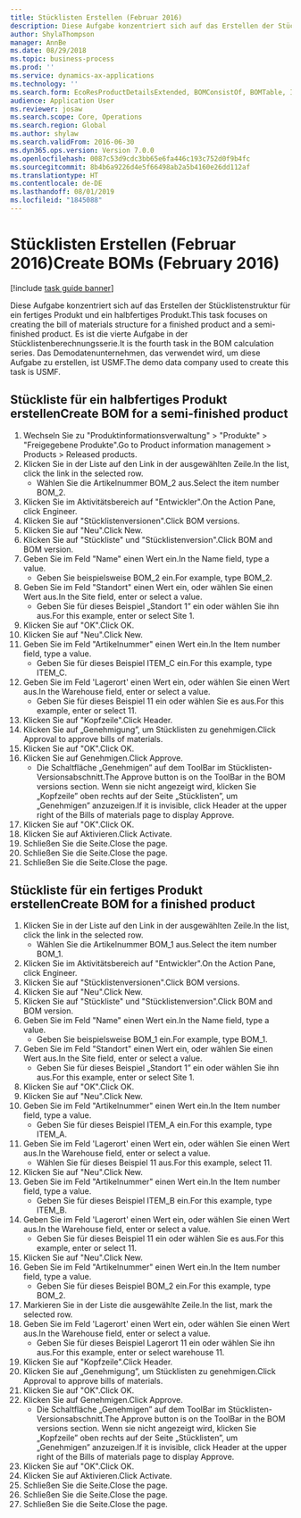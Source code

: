 ```yaml
---
title: Stücklisten Erstellen (Februar 2016)
description: Diese Aufgabe konzentriert sich auf das Erstellen der Stücklistenstruktur für ein fertiges Produkt und ein halbfertiges Produkt.
author: ShylaThompson
manager: AnnBe
ms.date: 08/29/2018
ms.topic: business-process
ms.prod: ''
ms.service: dynamics-ax-applications
ms.technology: ''
ms.search.form: EcoResProductDetailsExtended, BOMConsistOf, BOMTable, InventLocationIdLookup
audience: Application User
ms.reviewer: josaw
ms.search.scope: Core, Operations
ms.search.region: Global
ms.author: shylaw
ms.search.validFrom: 2016-06-30
ms.dyn365.ops.version: Version 7.0.0
ms.openlocfilehash: 0087c53d9cdc3bb65e6fa446c193c752d0f9b4fc
ms.sourcegitcommit: 8b4b6a9226d4e5f66498ab2a5b4160e26dd112af
ms.translationtype: HT
ms.contentlocale: de-DE
ms.lasthandoff: 08/01/2019
ms.locfileid: "1845088"
---
```

# <a name="create-boms-february-2016"></a><span data-ttu-id="034cb-103">Stücklisten Erstellen (Februar 2016)</span><span class="sxs-lookup"><span data-stu-id="034cb-103">Create BOMs (February 2016)</span></span>

[!include [task guide banner](../../includes/task-guide-banner.md)]

<span data-ttu-id="034cb-104">Diese Aufgabe konzentriert sich auf das Erstellen der Stücklistenstruktur für ein fertiges Produkt und ein halbfertiges Produkt.</span><span class="sxs-lookup"><span data-stu-id="034cb-104">This task focuses on creating the bill of materials structure for a finished product and a semi-finished product.</span></span> <span data-ttu-id="034cb-105">Es ist die vierte Aufgabe in der Stücklistenberechnungsserie.</span><span class="sxs-lookup"><span data-stu-id="034cb-105">It is the fourth task in the BOM calculation series.</span></span> <span data-ttu-id="034cb-106">Das Demodatenunternehmen, das verwendet wird, um diese Aufgabe zu erstellen, ist USMF.</span><span class="sxs-lookup"><span data-stu-id="034cb-106">The demo data company used to create this task is USMF.</span></span>


## <a name="create-bom-for-a-semi-finished-product"></a><span data-ttu-id="034cb-107">Stückliste für ein halbfertiges Produkt erstellen</span><span class="sxs-lookup"><span data-stu-id="034cb-107">Create BOM for a semi-finished product</span></span>
1. <span data-ttu-id="034cb-108">Wechseln Sie zu "Produktinformationsverwaltung" > "Produkte" > "Freigegebene Produkte".</span><span class="sxs-lookup"><span data-stu-id="034cb-108">Go to Product information management > Products > Released products.</span></span>
2. <span data-ttu-id="034cb-109">Klicken Sie in der Liste auf den Link in der ausgewählten Zeile.</span><span class="sxs-lookup"><span data-stu-id="034cb-109">In the list, click the link in the selected row.</span></span>
    * <span data-ttu-id="034cb-110">Wählen Sie die Artikelnummer BOM_2 aus.</span><span class="sxs-lookup"><span data-stu-id="034cb-110">Select the item number BOM_2.</span></span>  
3. <span data-ttu-id="034cb-111">Klicken Sie im Aktivitätsbereich auf "Entwickler".</span><span class="sxs-lookup"><span data-stu-id="034cb-111">On the Action Pane, click Engineer.</span></span>
4. <span data-ttu-id="034cb-112">Klicken Sie auf "Stücklistenversionen".</span><span class="sxs-lookup"><span data-stu-id="034cb-112">Click BOM versions.</span></span>
5. <span data-ttu-id="034cb-113">Klicken Sie auf "Neu".</span><span class="sxs-lookup"><span data-stu-id="034cb-113">Click New.</span></span>
6. <span data-ttu-id="034cb-114">Klicken Sie auf "Stückliste" und "Stücklistenversion".</span><span class="sxs-lookup"><span data-stu-id="034cb-114">Click BOM and BOM version.</span></span>
7. <span data-ttu-id="034cb-115">Geben Sie im Feld "Name" einen Wert ein.</span><span class="sxs-lookup"><span data-stu-id="034cb-115">In the Name field, type a value.</span></span>
    * <span data-ttu-id="034cb-116">Geben Sie beispielsweise BOM_2 ein.</span><span class="sxs-lookup"><span data-stu-id="034cb-116">For example, type BOM_2.</span></span>  
8. <span data-ttu-id="034cb-117">Geben Sie im Feld "Standort" einen Wert ein, oder wählen Sie einen Wert aus.</span><span class="sxs-lookup"><span data-stu-id="034cb-117">In the Site field, enter or select a value.</span></span>
    * <span data-ttu-id="034cb-118">Geben Sie für dieses Beispiel „Standort 1” ein oder wählen Sie ihn aus.</span><span class="sxs-lookup"><span data-stu-id="034cb-118">For this example, enter or select Site 1.</span></span>  
9. <span data-ttu-id="034cb-119">Klicken Sie auf "OK".</span><span class="sxs-lookup"><span data-stu-id="034cb-119">Click OK.</span></span>
10. <span data-ttu-id="034cb-120">Klicken Sie auf "Neu".</span><span class="sxs-lookup"><span data-stu-id="034cb-120">Click New.</span></span>
11. <span data-ttu-id="034cb-121">Geben Sie im Feld "Artikelnummer" einen Wert ein.</span><span class="sxs-lookup"><span data-stu-id="034cb-121">In the Item number field, type a value.</span></span>
    * <span data-ttu-id="034cb-122">Geben Sie für dieses Beispiel ITEM_C ein.</span><span class="sxs-lookup"><span data-stu-id="034cb-122">For this example, type ITEM_C.</span></span>  
12. <span data-ttu-id="034cb-123">Geben Sie im Feld 'Lagerort' einen Wert ein, oder wählen Sie einen Wert aus.</span><span class="sxs-lookup"><span data-stu-id="034cb-123">In the Warehouse field, enter or select a value.</span></span>
    * <span data-ttu-id="034cb-124">Geben Sie für dieses Beispiel 11 ein oder wählen Sie es aus.</span><span class="sxs-lookup"><span data-stu-id="034cb-124">For this example, enter or select 11.</span></span>  
13. <span data-ttu-id="034cb-125">Klicken Sie auf "Kopfzeile".</span><span class="sxs-lookup"><span data-stu-id="034cb-125">Click Header.</span></span>
14. <span data-ttu-id="034cb-126">Klicken Sie auf „Genehmigung”, um Stücklisten zu genehmigen.</span><span class="sxs-lookup"><span data-stu-id="034cb-126">Click Approval to approve bills of materials.</span></span>
15. <span data-ttu-id="034cb-127">Klicken Sie auf "OK".</span><span class="sxs-lookup"><span data-stu-id="034cb-127">Click OK.</span></span>
16. <span data-ttu-id="034cb-128">Klicken Sie auf Genehmigen.</span><span class="sxs-lookup"><span data-stu-id="034cb-128">Click Approve.</span></span>
    * <span data-ttu-id="034cb-129">Die Schaltfläche „Genehmigen” auf dem ToolBar im Stücklisten-Versionsabschnitt.</span><span class="sxs-lookup"><span data-stu-id="034cb-129">The Approve button is on the ToolBar in the  BOM versions section.</span></span> <span data-ttu-id="034cb-130">Wenn sie nicht angezeigt wird, klicken Sie „Kopfzeile” oben rechts auf der Seite „Stücklisten”, um „Genehmigen” anzuzeigen.</span><span class="sxs-lookup"><span data-stu-id="034cb-130">If it is invisible, click Header at the upper right of the Bills of materials page to display Approve.</span></span>  
17. <span data-ttu-id="034cb-131">Klicken Sie auf "OK".</span><span class="sxs-lookup"><span data-stu-id="034cb-131">Click OK.</span></span>
18. <span data-ttu-id="034cb-132">Klicken Sie auf Aktivieren.</span><span class="sxs-lookup"><span data-stu-id="034cb-132">Click Activate.</span></span>
19. <span data-ttu-id="034cb-133">Schließen Sie die Seite.</span><span class="sxs-lookup"><span data-stu-id="034cb-133">Close the page.</span></span>
20. <span data-ttu-id="034cb-134">Schließen Sie die Seite.</span><span class="sxs-lookup"><span data-stu-id="034cb-134">Close the page.</span></span>
21. <span data-ttu-id="034cb-135">Schließen Sie die Seite.</span><span class="sxs-lookup"><span data-stu-id="034cb-135">Close the page.</span></span>

## <a name="create-bom-for-a-finished-product"></a><span data-ttu-id="034cb-136">Stückliste für ein fertiges Produkt erstellen</span><span class="sxs-lookup"><span data-stu-id="034cb-136">Create BOM for a finished product</span></span>
1. <span data-ttu-id="034cb-137">Klicken Sie in der Liste auf den Link in der ausgewählten Zeile.</span><span class="sxs-lookup"><span data-stu-id="034cb-137">In the list, click the link in the selected row.</span></span>
    * <span data-ttu-id="034cb-138">Wählen Sie die Artikelnummer BOM_1 aus.</span><span class="sxs-lookup"><span data-stu-id="034cb-138">Select the item number BOM_1.</span></span>  
2. <span data-ttu-id="034cb-139">Klicken Sie im Aktivitätsbereich auf "Entwickler".</span><span class="sxs-lookup"><span data-stu-id="034cb-139">On the Action Pane, click Engineer.</span></span>
3. <span data-ttu-id="034cb-140">Klicken Sie auf "Stücklistenversionen".</span><span class="sxs-lookup"><span data-stu-id="034cb-140">Click BOM versions.</span></span>
4. <span data-ttu-id="034cb-141">Klicken Sie auf "Neu".</span><span class="sxs-lookup"><span data-stu-id="034cb-141">Click New.</span></span>
5. <span data-ttu-id="034cb-142">Klicken Sie auf "Stückliste" und "Stücklistenversion".</span><span class="sxs-lookup"><span data-stu-id="034cb-142">Click BOM and BOM version.</span></span>
6. <span data-ttu-id="034cb-143">Geben Sie im Feld "Name" einen Wert ein.</span><span class="sxs-lookup"><span data-stu-id="034cb-143">In the Name field, type a value.</span></span>
    * <span data-ttu-id="034cb-144">Geben Sie beispielsweise BOM_1 ein.</span><span class="sxs-lookup"><span data-stu-id="034cb-144">For example, type BOM_1.</span></span>  
7. <span data-ttu-id="034cb-145">Geben Sie im Feld "Standort" einen Wert ein, oder wählen Sie einen Wert aus.</span><span class="sxs-lookup"><span data-stu-id="034cb-145">In the Site field, enter or select a value.</span></span>
    * <span data-ttu-id="034cb-146">Geben Sie für dieses Beispiel „Standort 1” ein oder wählen Sie ihn aus.</span><span class="sxs-lookup"><span data-stu-id="034cb-146">For this example, enter or select Site 1.</span></span>  
8. <span data-ttu-id="034cb-147">Klicken Sie auf "OK".</span><span class="sxs-lookup"><span data-stu-id="034cb-147">Click OK.</span></span>
9. <span data-ttu-id="034cb-148">Klicken Sie auf "Neu".</span><span class="sxs-lookup"><span data-stu-id="034cb-148">Click New.</span></span>
10. <span data-ttu-id="034cb-149">Geben Sie im Feld "Artikelnummer" einen Wert ein.</span><span class="sxs-lookup"><span data-stu-id="034cb-149">In the Item number field, type a value.</span></span>
    * <span data-ttu-id="034cb-150">Geben Sie für dieses Beispiel ITEM_A ein.</span><span class="sxs-lookup"><span data-stu-id="034cb-150">For this example, type ITEM_A.</span></span>  
11. <span data-ttu-id="034cb-151">Geben Sie im Feld 'Lagerort' einen Wert ein, oder wählen Sie einen Wert aus.</span><span class="sxs-lookup"><span data-stu-id="034cb-151">In the Warehouse field, enter or select a value.</span></span>
    * <span data-ttu-id="034cb-152">Wählen Sie für dieses Beispiel 11 aus.</span><span class="sxs-lookup"><span data-stu-id="034cb-152">For this example, select 11.</span></span>  
12. <span data-ttu-id="034cb-153">Klicken Sie auf "Neu".</span><span class="sxs-lookup"><span data-stu-id="034cb-153">Click New.</span></span>
13. <span data-ttu-id="034cb-154">Geben Sie im Feld "Artikelnummer" einen Wert ein.</span><span class="sxs-lookup"><span data-stu-id="034cb-154">In the Item number field, type a value.</span></span>
    * <span data-ttu-id="034cb-155">Geben Sie für dieses Beispiel ITEM_B ein.</span><span class="sxs-lookup"><span data-stu-id="034cb-155">For this example, type ITEM_B.</span></span>  
14. <span data-ttu-id="034cb-156">Geben Sie im Feld 'Lagerort' einen Wert ein, oder wählen Sie einen Wert aus.</span><span class="sxs-lookup"><span data-stu-id="034cb-156">In the Warehouse field, enter or select a value.</span></span>
    * <span data-ttu-id="034cb-157">Geben Sie für dieses Beispiel 11 ein oder wählen Sie es aus.</span><span class="sxs-lookup"><span data-stu-id="034cb-157">For this example, enter or select 11.</span></span>  
15. <span data-ttu-id="034cb-158">Klicken Sie auf "Neu".</span><span class="sxs-lookup"><span data-stu-id="034cb-158">Click New.</span></span>
16. <span data-ttu-id="034cb-159">Geben Sie im Feld "Artikelnummer" einen Wert ein.</span><span class="sxs-lookup"><span data-stu-id="034cb-159">In the Item number field, type a value.</span></span>
    * <span data-ttu-id="034cb-160">Geben Sie für dieses Beispiel BOM_2 ein.</span><span class="sxs-lookup"><span data-stu-id="034cb-160">For this example, type BOM_2.</span></span>  
17. <span data-ttu-id="034cb-161">Markieren Sie in der Liste die ausgewählte Zeile.</span><span class="sxs-lookup"><span data-stu-id="034cb-161">In the list, mark the selected row.</span></span>
18. <span data-ttu-id="034cb-162">Geben Sie im Feld 'Lagerort' einen Wert ein, oder wählen Sie einen Wert aus.</span><span class="sxs-lookup"><span data-stu-id="034cb-162">In the Warehouse field, enter or select a value.</span></span>
    * <span data-ttu-id="034cb-163">Geben Sie für dieses Beispiel Lagerort 11 ein oder wählen Sie ihn aus.</span><span class="sxs-lookup"><span data-stu-id="034cb-163">For this example, enter or select warehouse 11.</span></span>  
19. <span data-ttu-id="034cb-164">Klicken Sie auf "Kopfzeile".</span><span class="sxs-lookup"><span data-stu-id="034cb-164">Click Header.</span></span>
20. <span data-ttu-id="034cb-165">Klicken Sie auf „Genehmigung”, um Stücklisten zu genehmigen.</span><span class="sxs-lookup"><span data-stu-id="034cb-165">Click Approval to approve bills of materials.</span></span>
21. <span data-ttu-id="034cb-166">Klicken Sie auf "OK".</span><span class="sxs-lookup"><span data-stu-id="034cb-166">Click OK.</span></span>
22. <span data-ttu-id="034cb-167">Klicken Sie auf Genehmigen.</span><span class="sxs-lookup"><span data-stu-id="034cb-167">Click Approve.</span></span>
    * <span data-ttu-id="034cb-168">Die Schaltfläche „Genehmigen” auf dem ToolBar im Stücklisten-Versionsabschnitt.</span><span class="sxs-lookup"><span data-stu-id="034cb-168">The Approve button is on the ToolBar in the  BOM versions section.</span></span> <span data-ttu-id="034cb-169">Wenn sie nicht angezeigt wird, klicken Sie „Kopfzeile” oben rechts auf der Seite „Stücklisten”, um „Genehmigen” anzuzeigen.</span><span class="sxs-lookup"><span data-stu-id="034cb-169">If it is invisible, click Header at the upper right of the Bills of materials page to display Approve.</span></span>  
23. <span data-ttu-id="034cb-170">Klicken Sie auf "OK".</span><span class="sxs-lookup"><span data-stu-id="034cb-170">Click OK.</span></span>
24. <span data-ttu-id="034cb-171">Klicken Sie auf Aktivieren.</span><span class="sxs-lookup"><span data-stu-id="034cb-171">Click Activate.</span></span>
25. <span data-ttu-id="034cb-172">Schließen Sie die Seite.</span><span class="sxs-lookup"><span data-stu-id="034cb-172">Close the page.</span></span>
26. <span data-ttu-id="034cb-173">Schließen Sie die Seite.</span><span class="sxs-lookup"><span data-stu-id="034cb-173">Close the page.</span></span>
27. <span data-ttu-id="034cb-174">Schließen Sie die Seite.</span><span class="sxs-lookup"><span data-stu-id="034cb-174">Close the page.</span></span>

